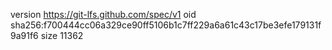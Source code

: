 version https://git-lfs.github.com/spec/v1
oid sha256:f700444cc06a329ce90ff5106b1c7ff229a6a61c43c17be3efe179131f9a91f6
size 11362
